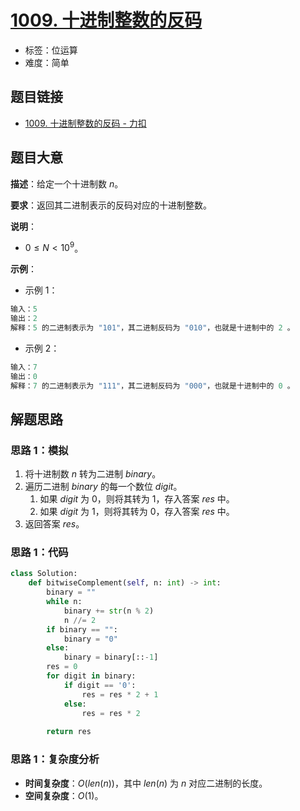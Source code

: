 # [1009. 十进制整数的反码](https://leetcode.cn/problems/complement-of-base-10-integer/)

- 标签：位运算
- 难度：简单

## 题目链接

- [1009. 十进制整数的反码 - 力扣](https://leetcode.cn/problems/complement-of-base-10-integer/)

## 题目大意

**描述**：给定一个十进制数 $n$。

**要求**：返回其二进制表示的反码对应的十进制整数。

**说明**：

- $0 \le N < 10^9$。

**示例**：

- 示例 1：

```python
输入：5
输出：2
解释：5 的二进制表示为 "101"，其二进制反码为 "010"，也就是十进制中的 2 。
```

- 示例 2：

```python
输入：7
输出：0
解释：7 的二进制表示为 "111"，其二进制反码为 "000"，也就是十进制中的 0 。
```

## 解题思路

### 思路 1：模拟

1. 将十进制数 $n$ 转为二进制 $binary$。
2. 遍历二进制 $binary$ 的每一个数位 $digit$。
   1. 如果 $digit$ 为 $0$，则将其转为 $1$，存入答案 $res$ 中。
   2. 如果 $digit$ 为 $1$，则将其转为 $0$，存入答案 $res$ 中。
3. 返回答案 $res$。

### 思路 1：代码

```python
class Solution:
    def bitwiseComplement(self, n: int) -> int:
        binary = ""
        while n:
            binary += str(n % 2)
            n //= 2
        if binary == "":
            binary = "0"
        else:
            binary = binary[::-1]
        res = 0
        for digit in binary:
            if digit == '0':
                res = res * 2 + 1
            else:
                res = res * 2
        
        return res
```

### 思路 1：复杂度分析

- **时间复杂度**：$O(len(n))$，其中 $len(n)$ 为 $n$ 对应二进制的长度。
- **空间复杂度**：$O(1)$。
